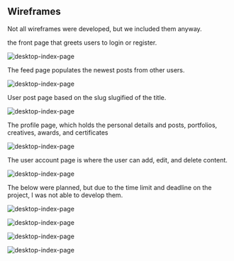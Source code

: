 ## Wireframes

Not all wireframes were developed, but we included them anyway.

the front page that greets users to login or register.

![desktop-index-page](./docs/assets/wireframes/desktop-index-page.png)

The feed page populates the newest posts from other users.

![desktop-index-page](./docs/assets/wireframes/desktop-feed-page.png)

User post page based on the slug slugified of the title.

![desktop-index-page](./docs/assets/wireframes/user-post-page.png)

The profile page, which holds the personal details and posts, portfolios, creatives, awards, and certificates

![desktop-index-page](./docs/assets/wireframes/desktop-profile-page.png)

The user account page is where the user can add, edit, and delete content.

![desktop-index-page](./docs/assets/wireframes/user-account-page.png)

The below were planned, but due to the time limit and deadline on the project, I was not able to develop them.

![desktop-index-page](./docs/assets/wireframes/user-settings-page.png)

![desktop-index-page](./docs/assets/wireframes/pm-overview-page.png)

![desktop-index-page](./docs/assets/wireframes/desktop-pm-history.png)

![desktop-index-page](./docs/assets/wireframes/contact-pm-page.png)
